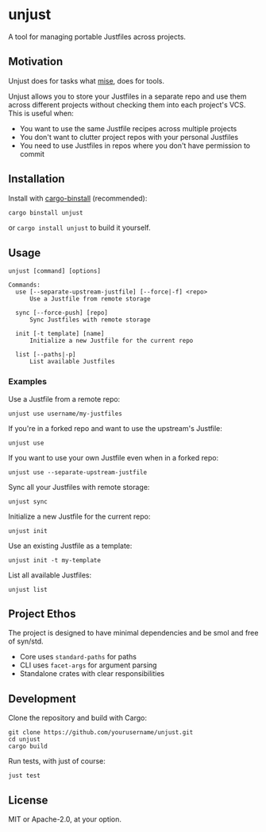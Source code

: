 # unjust

A tool for managing portable Justfiles across projects.

## Motivation

Unjust does for tasks what [mise](https://github.com/jdx/mise), does for tools.

Unjust allows you to store your Justfiles in a separate repo and use them across different projects without checking them into each project's VCS.
This is useful when:

- You want to use the same Justfile recipes across multiple projects
- You don't want to clutter project repos with your personal Justfiles
- You need to use Justfiles in repos where you don't have permission to commit

## Installation

Install with [cargo-binstall](https://github.com/cargo-bins/cargo-binstall) (recommended):

```sh
cargo binstall unjust
```

or `cargo install unjust` to build it yourself.

## Usage

```
unjust [command] [options]

Commands:
  use [--separate-upstream-justfile] [--force|-f] <repo>
      Use a Justfile from remote storage
      
  sync [--force-push] [repo]
      Sync Justfiles with remote storage
      
  init [-t template] [name]
      Initialize a new Justfile for the current repo
      
  list [--paths|-p]
      List available Justfiles
```

### Examples

Use a Justfile from a remote repo:
```
unjust use username/my-justfiles
```

If you're in a forked repo and want to use the upstream's Justfile:
```
unjust use
```

If you want to use your own Justfile even when in a forked repo:
```
unjust use --separate-upstream-justfile
```

Sync all your Justfiles with remote storage:
```
unjust sync
```

Initialize a new Justfile for the current repo:
```
unjust init
```

Use an existing Justfile as a template:
```
unjust init -t my-template
```

List all available Justfiles:
```
unjust list
```

## Project Ethos

The project is designed to have minimal dependencies and be smol and free of syn/std.

- Core uses `standard-paths` for paths
- CLI uses `facet-args` for argument parsing
- Standalone crates with clear responsibilities

## Development

Clone the repository and build with Cargo:

```
git clone https://github.com/yourusername/unjust.git
cd unjust
cargo build
```

Run tests, with just of course:

```
just test
```

## License

MIT or Apache-2.0, at your option.
